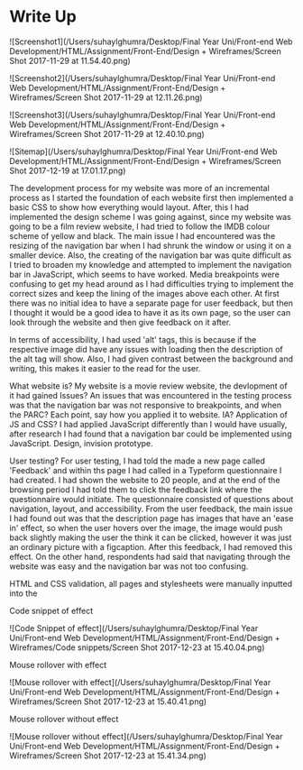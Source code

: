 # Write Up

![Screenshot1](/Users/suhaylghumra/Desktop/Final Year Uni/Front-end Web Development/HTML/Assignment/Front-End/Design + Wireframes/Screen Shot 2017-11-29 at 11.54.40.png)

![Screenshot2](/Users/suhaylghumra/Desktop/Final Year Uni/Front-end Web Development/HTML/Assignment/Front-End/Design + Wireframes/Screen Shot 2017-11-29 at 12.11.26.png)

![Screenshot3](/Users/suhaylghumra/Desktop/Final Year Uni/Front-end Web Development/HTML/Assignment/Front-End/Design + Wireframes/Screen Shot 2017-11-29 at 12.40.10.png)

![Sitemap](/Users/suhaylghumra/Desktop/Final Year Uni/Front-end Web Development/HTML/Assignment/Front-End/Design + Wireframes/Screen Shot 2017-12-19 at 17.01.17.png)

The development process for my website was more of an incremental process as I started the foundation of each website first then implemented a basic CSS to show how everything would layout. After, this I had implemented the design scheme I was going against, since my website was going to be a film review website, I had tried to follow the IMDB colour scheme of yellow and black. The main issue I had encountered was the resizing of the navigation bar when I had shrunk the window or using it on a smaller device. Also, the creating of the navigation bar was quite difficult as I tried to broaden my knowledge and attempted to implement the navigation bar in JavaScript, which seems to have worked. Media breakpoints were confusing to get my head around as I had difficulties trying to implement the correct sizes and keep the lining of the images above each other. At first there was no initial idea to have a separate page for user feedback, but then I thought it would be a good idea to have it as its own page, so the user can look through the website and then give feedback on it after.

In terms of accessibility, I had used 'alt' tags, this is because if the respective image did have any issues with loading then the description of the alt tag will show. Also, I had given contrast between the background and writing, this makes it easier to the read for the user.

What website is?
My website is a movie review website, the devlopment of it had gained
Issues? An issues that was encountered in the testing process was that the navigation bar was not responsive to breakpoints, and when the 
PARC? Each point, say how you applied it to website.
IA?
Application of JS and CSS?
I had applied JavaScript differently than I would have usually, after research I had found that a navigation bar could be implemented using JavaScript.
Design, invision prototype.

User testing?
For user testing, I had told the made a new page called 'Feedback' and within ths page I had called in a Typeform questionnaire I had created. I had shown the website to 20 people, and at the end of the browsing period I had told them to click the feedback link where the questionnaire would initiate. The questionnaire consisted of questions about navigation, layout, and accessibility. From the user feedback, the main issue I had found out was that the description page has images that have an 'ease in' effect, so when the user hovers over the image, the image would push back slightly making the user the think it can be clicked, however it was just an ordinary picture with a figcaption. After this feedback, I had removed this effect. On the other hand, respondents had said that navigating through the website was easy and the navigation bar was not too confusing.

HTML and CSS validation, all pages and stylesheets were manually inputted into the 

Code snippet of effect

![Code Snippet of effect](/Users/suhaylghumra/Desktop/Final Year Uni/Front-end Web Development/HTML/Assignment/Front-End/Design + Wireframes/Code snippets/Screen Shot 2017-12-23 at 15.40.04.png)

Mouse rollover with effect

![Mouse rollover with effect](/Users/suhaylghumra/Desktop/Final Year Uni/Front-end Web Development/HTML/Assignment/Front-End/Design + Wireframes/Screen Shot 2017-12-23 at 15.40.41.png)

Mouse rollover without effect

![Mouse rollover without effect](/Users/suhaylghumra/Desktop/Final Year Uni/Front-end Web Development/HTML/Assignment/Front-End/Design + Wireframes/Screen Shot 2017-12-23 at 15.41.34.png)